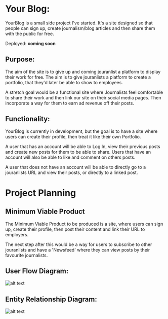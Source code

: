 # Your Blog:
YourBlog is a small side project I've started. It's a site designed so that people can sign up, create journalism/blog articles and then share them with the public for free.

Deployed: **coming soon**


## Purpose:
The aim of the site is to give up and coming jouranlist a platform to display their work for free. The aim is to give jouranlists a platform to create a portfolio, that they'd later be able to show to employees.

A stretch goal would be a functional site where Journalists feel comfortable to share their work and then link our site on their social media pages. Then incorporate a way for them to earn ad revenue off their posts.

## Functionality: 
YourBlog is currently in development, but the goal is to have a site where users can create their profile, then treat it like their own Portfolio. 

A user that has an account will be able to Log In, view their previous posts and create new posts for them to be able to share. Users that have an account will also be able to like and comment on others posts.

A user that does not have an account will be able to directly go to a jouranlists URL and view their posts, or directly to a linked post. 

# Project Planning

## Minimum Viable Product

The Minimum Viable Product to be produced is a site, where users can sign up, create their profile, then post their content and link their URL to employers. 

The next step after this would be a way for users to subscribe to other jouranlists and have a 'Newsfeed' where they can view posts by their favourite journalists.

## User Flow Diagram:
![alt text](https://i.imgur.com/uO8n7Ko.png)

## Entity Relationship Diagram:
![alt text](https://i.imgur.com/5B8YLRS.png)

